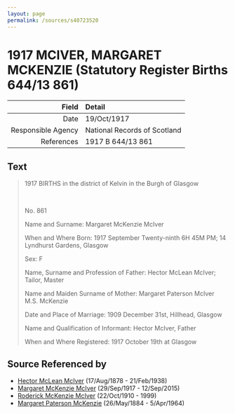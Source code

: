 ```yaml
---
layout: page
permalink: /sources/s40723520
---
```


# 1917 MCIVER, MARGARET MCKENZIE (Statutory Register Births 644/13 861)

Field | Detail
---:|:---
Date | 19/Oct/1917
Responsible Agency | National Records of Scotland
References | 1917 B 644/13 861

## Text

> 1917 BIRTHS in the district of Kelvin in the Burgh of Glasgow
>
> <br/>
>
> No. 861
>
> Name and Surname: Margaret McKenzie McIver
>
> When and Where Born: 1917 September Twenty-ninth 6H 45M PM; 14 Lyndhurst Gardens, Glasgow
>
> Sex: F
>
> Name, Surname and Profession of Father: Hector McLean McIver; Tailor, Master
>
> Name and Maiden Surname of Mother: Margaret Paterson McIver M.S. McKenzie
>
> Date and Place of Marriage: 1909 December 31st, Hillhead, Glasgow
>
> Name and Qualification of Informant: Hector McIver, Father
>
> When and Where Registered: 1917 October 19th at Glasgow
>

## Source Referenced by

* [Hector McLean McIver](../people/@62168745@-hector-mclean-mciver-b1878-8-17-d1938-2-21.md) (17/Aug/1878 - 21/Feb/1938)
* [Margaret McKenzie McIver](../people/@24380064@-margaret-mckenzie-mciver-b1917-9-29-d2015-9-12.md) (29/Sep/1917 - 12/Sep/2015)
* [Roderick McKenzie McIver](../people/@90830540@-roderick-mckenzie-mciver-b1910-10-22-d1999.md) (22/Oct/1910 - 1999)
* [Margaret Paterson McKenzie](../people/@88610293@-margaret-paterson-mckenzie-b1884-5-26-d1964-4-5.md) (26/May/1884 - 5/Apr/1964)
